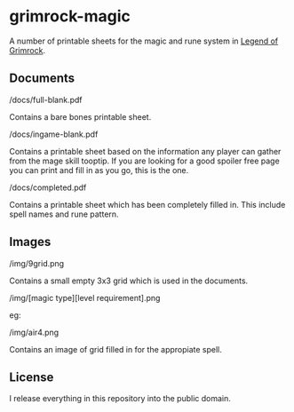 grimrock-magic
==============

A number of printable sheets for the magic and rune system in [Legend of Grimrock](http://www.grimrock.net/).


Documents
---------------

  /docs/full-blank.pdf

Contains a bare bones printable sheet.

  /docs/ingame-blank.pdf

Contains a printable sheet based on the information any player can gather from the mage skill tooptip.
If you are looking for a good spoiler free page you can print and fill in as you go, this is the one.

  /docs/completed.pdf

Contains a printable sheet which has been completely filled in. This include spell names and rune pattern.


Images
-------------------

  /img/9grid.png

Contains a small empty 3x3 grid which is used in the documents.

  /img/[magic type][level requirement].png

eg:

  /img/air4.png

Contains an image of grid filled in for the appropiate spell. 


License
---------------------------

I release everything in this repository into the public domain.


